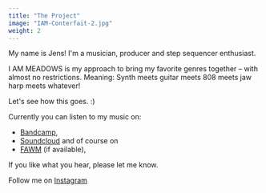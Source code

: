 ```yaml
---
title: "The Project"
image: "IAM-Conterfait-2.jpg"
weight: 2
---
```


My name is Jens! I'm a musician, producer and step sequencer enthusiast.

I AM MEADOWS is my approach to bring my favorite genres together – with almost no restrictions. 
Meaning: Synth meets guitar meets 808 meets jaw harp meets whatever!

Let's see how this goes. :)

Currently you can listen to my music on:

- [Bandcamp](https://iammeadows.bandcamp.com/),
- [Soundcloud](https://soundcloud.com/iammeadows) and of course on
- [FAWM](https://fawm.org/fawmers/meadows) (if available),

If you like what you hear, please let me know. 

Follow me on [Instagram](https://www.instagram.com/immeadows/)


